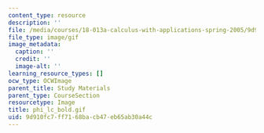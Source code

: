 ```yaml
---
content_type: resource
description: ''
file: /media/courses/18-013a-calculus-with-applications-spring-2005/9d910fc7ff7168bacb47eb65ab30a44c_phi_lc_bold.gif
file_type: image/gif
image_metadata:
  caption: ''
  credit: ''
  image-alt: ''
learning_resource_types: []
ocw_type: OCWImage
parent_title: Study Materials
parent_type: CourseSection
resourcetype: Image
title: phi_lc_bold.gif
uid: 9d910fc7-ff71-68ba-cb47-eb65ab30a44c
---
```

